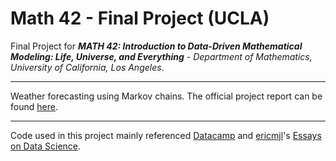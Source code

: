 # Math 42 - Final Project (UCLA)

Final Project for <em>**MATH 42: Introduction to Data-Driven Mathematical Modeling: Life, Universe, and Everything** - Department of Mathematics, University of California, Los Angeles</em>.

---

Weather forecasting using Markov chains. The official project report can be found [here](https://github.com/cjunwon/Math_42_Final_Project/blob/main/Merge%20PDFs/Math_42_Final_Project_Report.pdf).

---

Code used in this project mainly referenced [Datacamp](https://www.datacamp.com/tutorial/markov-chains-python-tutorial) and [ericmjl](https://github.com/ericmjl/essays-on-data-science/)'s [Essays on Data Science](https://ericmjl.github.io/essays-on-data-science/machine-learning/markov-models/).

